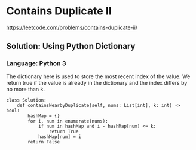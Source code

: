 # Contains Duplicate II
https://leetcode.com/problems/contains-duplicate-ii/

## Solution: Using Python Dictionary
### Language: Python 3

The dictionary here is used to store the most recent index of the value.
We return true if the value is already in the dictionary and the index differs by no more than k.

```python3
class Solution:
    def containsNearbyDuplicate(self, nums: List[int], k: int) -> bool:
        hashMap = {}
        for i, num in enumerate(nums):
            if num in hashMap and i - hashMap[num] <= k:
                return True
            hashMap[num] = i
        return False
```
